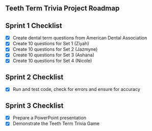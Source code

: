 ## Teeth Term Trivia Project Roadmap

## Sprint 1 Checklist
- [x] Create dental term questions from American Dental Association 
- [x] Create 10 questions for Set 1 (Ziyah)
- [X] Create 10 questions for Set 2 (Jazmyne)
- [x] Create 10 questions for Set 3 (Ashana)
- [x] Create 10 questions for Set 4 (Nicole)

## Sprint 2 Checklist
- [x] Run and test code, check for errors and ensure for accuracy 

## Sprint 3 Checklist

- [x] Prepare a PowerPoint presentation 
- [x] Demonstrate the Teeth Term Trivia Game
